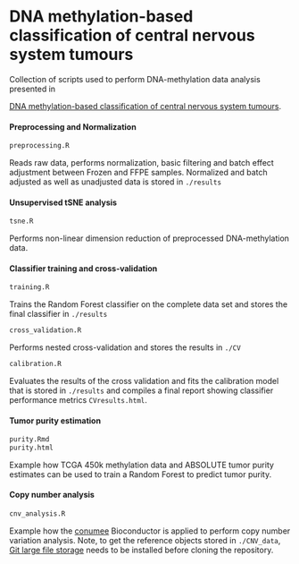 DNA methylation-based classification of central nervous system tumours
================

Collection of scripts used to perform DNA-methylation data analysis presented in

[DNA methylation-based classification of central nervous system tumours](https://www.nature.com/articles/nature26000).

#### Preprocessing and Normalization

``` r
preprocessing.R
```

Reads raw data, performs normalization, basic filtering and batch effect adjustment between Frozen and FFPE samples. Normalized and batch adjusted as well as unadjusted data is stored in `./results`

#### Unsupervised tSNE analysis

``` r
tsne.R
```

Performs non-linear dimension reduction of preprocessed DNA-methylation data.

#### Classifier training and cross-validation

``` r
training.R
```

Trains the Random Forest classifier on the complete data set and stores the final classifier in `./results`

``` r
cross_validation.R
```

Performs nested cross-validation and stores the results in `./CV`

``` r
calibration.R
```

Evaluates the results of the cross validation and fits the calibration model that is stored in `./results` and compiles a final report showing classifier performance metrics `CVresults.html`.

#### Tumor purity estimation

``` r
purity.Rmd
purity.html
```

Example how TCGA 450k methylation data and ABSOLUTE tumor purity estimates can be used to train a Random Forest to predict tumor purity.

#### Copy number analysis

``` r
cnv_analysis.R
```

Example how the [conumee](http://bioconductor.org/packages/release/bioc/html/conumee.html) Bioconductor is applied to perform copy number variation analysis. Note, to get the reference objects stored in `./CNV_data`, [Git large file storage](https://git-lfs.github.com/) needs to be installed before cloning the repository.
